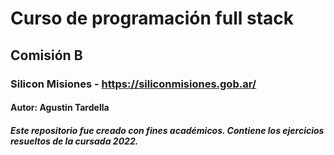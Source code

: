 # Curso de programación full stack

## Comisión B 

### Silicon Misiones - https://siliconmisiones.gob.ar/

#### Autor: Agustin Tardella
##### Este repositorio fue creado con fines académicos. Contiene los ejercicios resueltos de la cursada 2022.
